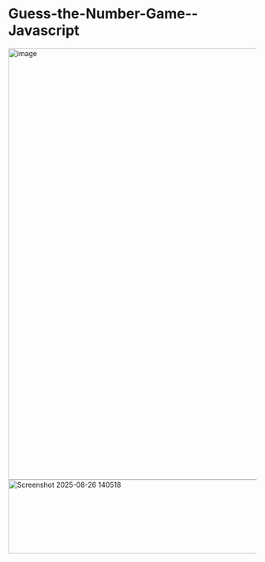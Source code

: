 # Guess-the-Number-Game--Javascript

<img width="1919" height="873" alt="image" src="https://github.com/user-attachments/assets/af5f3034-9ba7-4661-b5ad-c37dba3d6f04" />


<img width="584" height="150" alt="Screenshot 2025-08-26 140518" src="https://github.com/user-attachments/assets/4a638049-3274-40f8-9111-5e9352145a46" />



